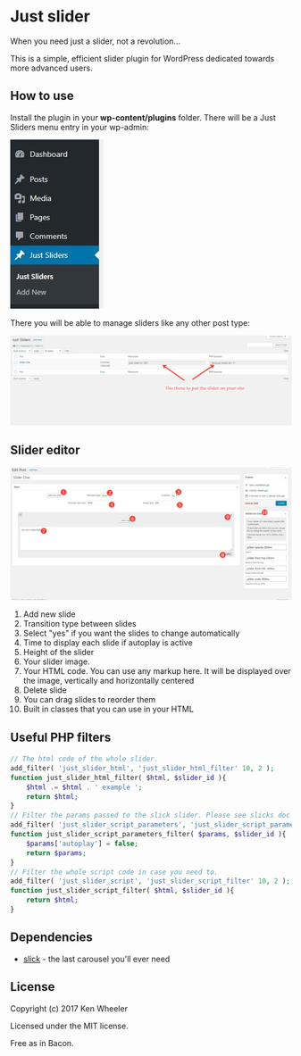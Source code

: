 # Just slider
When you need just a slider, not a revolution...

This is a simple, efficient slider plugin for WordPress dedicated towards more advanced users.

## How to use
Install the plugin in your **wp-content/plugins** folder. There will be a Just Sliders menu entry in your wp-admin:

![Doc image](img/doc1.jpg?raw=true)

There you will be able to manage sliders like any other post type:

![Doc image](img/doc2.jpg?raw=true)

## Slider editor

![Doc image](img/doc3.jpg?raw=true)

1. Add new slide
2. Transition type between slides
3. Select "yes" if you want the slides to change automatically
4. Time to display each slide if autoplay is active
5. Height of the slider
6. Your slider image.
7. Your HTML code. You can use any markup here. It will be displayed over the image, vertically and horizontally centered
8. Delete slide
9. You can drag slides to reorder them
10. Built in classes that you can use in your HTML

## Useful PHP filters
```php
// The html code of the whole slider.
add_filter( 'just_slider_html', 'just_slider_html_filter' 10, 2 );
function just_slider_html_filter( $html, $slider_id ){
    $html .= $html . ' example ';
    return $html;
}
// Filter the params passed to the slick slider. Please see slicks doc to check the full parameter list.
add_filter( 'just_slider_script_parameters', 'just_slider_script_parameters_filter' 10, 2 );
function just_slider_script_parameters_filter( $params, $slider_id ){
    $params['autoplay'] = false;
    return $params;
}
// Filter the whole script code in case you need to.
add_filter( 'just_slider_script', 'just_slider_script_filter' 10, 2 );
function just_slider_script_filter( $html, $slider_id ){
    return $html;
}
```

## Dependencies
* [slick](https://github.com/kenwheeler/slick/) - the last carousel you'll ever need

## License

Copyright (c) 2017 Ken Wheeler

Licensed under the MIT license.

Free as in Bacon.